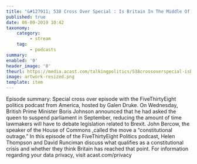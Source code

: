```yaml
---
title: "&#127911; 538 Cross Over Special : Is Britain In The Middle Of A Constitutional Crisis?"
published: true
date: 06-09-2019 10:42
taxonomy:
    category:
         - stream
    tag:
         - podcasts
summary:
enabled: '0'
header_image: '0'
theurl: https://media.acast.com/talkingpolitics/538crossoverspecial-isbritaininthemiddleofaconstitutionalcrisis-/media.mp3
image: artwork-resized.png
template: item
---
```

 
Episode summary: Special cross over episode with the FiveThirtyEight politics podcast from America, hosted by Galen Druke. On Wednesday, British Prime Minister Boris Johnson announced that he had asked the queen to suspend parliament in September, reducing the amount of time lawmakers will have to debate legislation related to Brexit. John Bercow, the speaker of the House of Commons ,called the move a “constitutional outrage.” In this episode of the FiveThirtyEight Politics podcast, Helen Thompson and David Runciman discuss what qualifies as a constitutional crisis and whether they think Britain has reached that point. For information regarding your data privacy, visit acast.com/privacy
